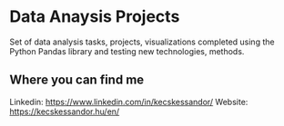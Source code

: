 # Data Anaysis Projects
Set of data analysis tasks, projects, visualizations completed using the Python Pandas library and testing new technologies, methods.

## Where you can find me

Linkedin: https://www.linkedin.com/in/kecskessandor/
Website: https://kecskessandor.hu/en/